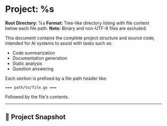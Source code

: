 # Project: %s

**Root Directory:** %s
**Format:** Tree-like directory listing with file content below each file path.
**Note:** Binary and non-UTF-8 files are excluded.

This document contains the complete project structure and source code, intended for AI systems to assist with tasks such as:

- Code summarization
- Documentation generation
- Static analysis
- Question answering

Each section is prefixed by a file path header like:

```text
=== path/to/file.go ===
```

Followed by the file's contents.

---

## 📁 Project Snapshot


